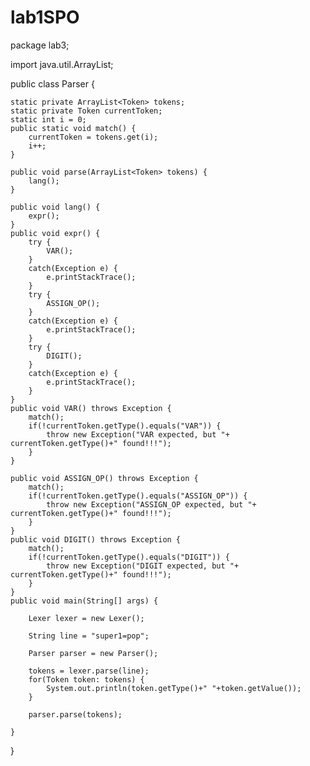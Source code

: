 # lab1SPO
package lab3;

import java.util.ArrayList;

public class Parser {
	
	static private ArrayList<Token> tokens;
	static private Token currentToken;
	static int i = 0;
	public static void match() {
		currentToken = tokens.get(i);
		i++;
	}
	
	public void parse(ArrayList<Token> tokens) {
		lang();
	}
	
	public void lang() {
		expr();
	}
	public void expr() {
		try {
			VAR();
		}
		catch(Exception e) {
			e.printStackTrace();
		}
		try {
			ASSIGN_OP();
		}
		catch(Exception e) {
			e.printStackTrace();
		}
		try {
			DIGIT();
		}
		catch(Exception e) {
			e.printStackTrace();
		}
	}
	public void VAR() throws Exception {
		match();
		if(!currentToken.getType().equals("VAR")) {
			throw new Exception("VAR expected, but "+ currentToken.getType()+" found!!!");
		}
	}
	
	public void ASSIGN_OP() throws Exception {
		match();
		if(!currentToken.getType().equals("ASSIGN_OP")) {
			throw new Exception("ASSIGN_OP expected, but "+ currentToken.getType()+" found!!!");
		}
	}
	public void DIGIT() throws Exception {
		match();
		if(!currentToken.getType().equals("DIGIT")) {
			throw new Exception("DIGIT expected, but "+ currentToken.getType()+" found!!!");
		}
	}
	public void main(String[] args) {

        Lexer lexer = new Lexer();

        String line = "super1=pop";
        
        Parser parser = new Parser();
        
        tokens = lexer.parse(line);
        for(Token token: tokens) {
        	System.out.println(token.getType()+" "+token.getValue());
        }
        
        parser.parse(tokens);

    }
	
}
